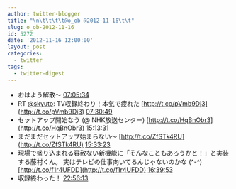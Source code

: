 ```yaml
---
author: twitter-blogger
title: "\n\t\t\t\t@o_ob @2012-11-16\t\t"
slug: o_ob-2012-11-16
id: 5272
date: '2012-11-16 12:00:00'
layout: post
categories:
  - twitter
tags:
  - twitter-digest
---
```


*   おはよう解散～ [07:05:34](http://twitter.com/o_ob/statuses/269199489242374144)
*   RT [@skyuto](http://twitter.com/skyuto): TV収録終わり！本気で疲れた [http://t.co/pVmb9Dj3](http://t.co/pVmb9Dj3) [07:30:49](http://twitter.com/o_ob/statuses/269205844414066688)
*   セットアップ開始なう (@ NHK放送センター) [http://t.co/HqBnObr3](http://t.co/HqBnObr3) [15:13:31](http://twitter.com/o_ob/statuses/269322285595361283)
*   まだまだセットアップ始まらない～ [http://t.co/ZfSTk4RU](http://t.co/ZfSTk4RU) [15:33:23](http://twitter.com/o_ob/statuses/269327284689829888)
*   現場で盛り込まれる容赦ない新機能に「そんなこともあろうかと！」と実装する藤村くん。 実はテレビの仕事向いてるんじゃないのかな (^-^) [http://t.co/f1r4UFDD](http://t.co/f1r4UFDD) [16:39:53](http://twitter.com/o_ob/statuses/269344020415774720)
*   収録終わった！ [22:56:13](http://twitter.com/o_ob/statuses/269438728655757312)